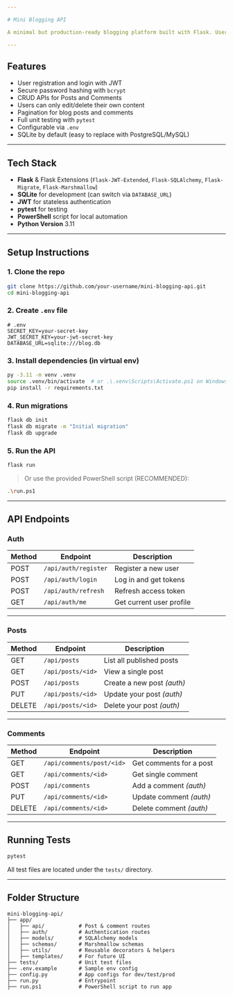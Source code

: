 ```yaml
---

# Mini Blogging API

A minimal but production-ready blogging platform built with Flask. Users can register, log in, write blog posts, and comment on others' posts. Authentication is handled using JWT tokens.

---
```


## Features

- User registration and login with JWT
- Secure password hashing with `bcrypt`
- CRUD APIs for Posts and Comments
- Users can only edit/delete their own content
- Pagination for blog posts and comments
- Full unit testing with `pytest`
- Configurable via `.env`
- SQLite by default (easy to replace with PostgreSQL/MySQL)

---

## Tech Stack

- **Flask** & Flask Extensions (`Flask-JWT-Extended`, `Flask-SQLAlchemy`, `Flask-Migrate`, `Flask-Marshmallow`)
- **SQLite** for development (can switch via `DATABASE_URL`)
- **JWT** for stateless authentication
- **pytest** for testing
- **PowerShell** script for local automation
- **Python Version** 3.11

---

## Setup Instructions

### 1. Clone the repo

```bash
git clone https://github.com/your-username/mini-blogging-api.git
cd mini-blogging-api
```

### 2. Create `.env` file

```env
# .env
SECRET_KEY=your-secret-key
JWT_SECRET_KEY=your-jwt-secret-key
DATABASE_URL=sqlite:///blog.db
```

### 3. Install dependencies (in virtual env)

```bash
py -3.11 -m venv .venv
source .venv/bin/activate  # or .\.venv\Scripts\Activate.ps1 on Windows
pip install -r requirements.txt
```

### 4. Run migrations

```bash
flask db init
flask db migrate -m "Initial migration"
flask db upgrade
```

### 5. Run the API

```bash
flask run
```

> Or use the provided PowerShell script (RECOMMENDED):

```bash
.\run.ps1
```

---

## API Endpoints

### Auth

| Method | Endpoint             | Description              |
| ------ | -------------------- | ------------------------ |
| POST   | `/api/auth/register` | Register a new user      |
| POST   | `/api/auth/login`    | Log in and get tokens    |
| POST   | `/api/auth/refresh`  | Refresh access token     |
| GET    | `/api/auth/me`       | Get current user profile |

---

### Posts

| Method | Endpoint                  | Description                |
| ------ | ------------------------- | -------------------------- |
| GET    | `/api/posts`              | List all published posts   |
| GET    | `/api/posts/<id>`         | View a single post         |
| POST   | `/api/posts`              | Create a new post _(auth)_ |
| PUT    | `/api/posts/<id>`         | Update your post _(auth)_  |
| DELETE | `/api/posts/<id>`         | Delete your post _(auth)_  |

---

### Comments

| Method | Endpoint                  | Description             |
| ------ | ------------------------- | ----------------------- |
| GET    | `/api/comments/post/<id>` | Get comments for a post |
| GET    | `/api/comments/<id>`      | Get single comment      |
| POST   | `/api/comments`           | Add a comment _(auth)_  |
| PUT    | `/api/comments/<id>`      | Update comment _(auth)_ |
| DELETE | `/api/comments/<id>`      | Delete comment _(auth)_ |

---

## Running Tests

```bash
pytest
```

All test files are located under the `tests/` directory.

---

## Folder Structure

```
mini-blogging-api/
├── app/
│   ├── api/           # Post & comment routes
│   ├── auth/          # Authentication routes
│   ├── models/        # SQLAlchemy models
│   ├── schemas/       # Marshmallow schemas
│   ├── utils/         # Reusable decorators & helpers
│   ├── templates/     # For future UI
├── tests/             # Unit test files
├── .env.example       # Sample env config
├── config.py          # App configs for dev/test/prod
├── run.py             # Entrypoint
├── run.ps1            # PowerShell script to run app
```
